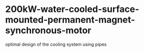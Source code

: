 # 200kW-water-cooled-surface-mounted-permanent-magnet-synchronous-motor
optimal design of the cooling system using pipes
